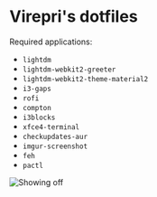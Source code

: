 # Virepri's dotfiles
Required applications:
- `lightdm`
- `lightdm-webkit2-greeter`
- `lightdm-webkit2-theme-material2`
- `i3-gaps`
- `rofi`
- `compton`
- `i3blocks`
- `xfce4-terminal`
- `checkupdates-aur`
- `imgur-screenshot`
- `feh`
- `pactl`

![Showing off](https://github.com/Virepri/dotfiles-i3/blob/master/sf.png "Showing off")
